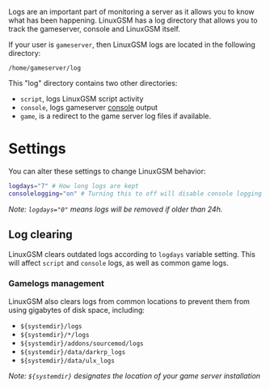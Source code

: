 Logs are an important part of monitoring a server as it allows you to know what has been happening. LinuxGSM has a log directory that allows you to track the gameserver, console and LinuxGSM itself.

If your user is `gameserver`, then LinuxGSM logs are located in the following directory:

`/home/gameserver/log`  

This "log" directory contains two other directories:  
* `script`, logs LinuxGSM script activity
* `console`, logs gameserver [console](https://github.com/GameServerManagers/LinuxGSM/wiki/Console) output
* `game`, is a redirect to the game server log files if available.
# Settings

You can alter these settings to change LinuxGSM behavior:  

```bash
logdays="7" # How long logs are kept
consolelogging="on" # Turning this to off will disable console logging
````

_Note: `logdays="0"` means logs will be removed if older than 24h._

## Log clearing
LinuxGSM clears outdated logs according to `logdays` variable setting. This will affect `script` and `console` logs, as well as common game logs.


### Gamelogs management

LinuxGSM also clears logs from common locations to prevent them from using gigabytes of disk space, including:  
* `${systemdir}/logs`
* `${systemdir}/*/logs`
* `${systemdir}/addons/sourcemod/logs`
* `${systemdir}/data/darkrp_logs `
* `${systemdir}/data/ulx_logs`

_Note: `${systemdir}` designates the location of your game server installation_